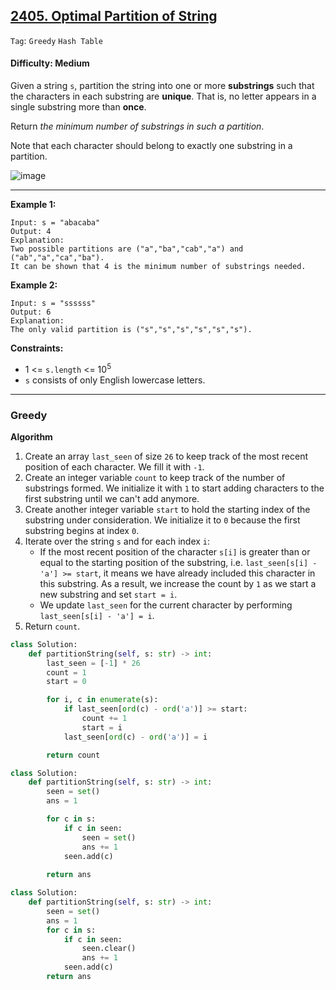 ## [2405. Optimal Partition of String](https://leetcode.com/problems/optimal-partition-of-string/)

```Tag```: ```Greedy``` ```Hash Table```

#### Difficulty: Medium

Given a string ```s```, partition the string into one or more __substrings__ such that the characters in each substring are __unique__. That is, no letter appears in a single substring more than __once__.

Return _the minimum number of substrings in such a partition_.

Note that each character should belong to exactly one substring in a partition.

![image](https://user-images.githubusercontent.com/35042430/229675737-fdc936e2-482e-4a03-a7f7-6e86cfbd3112.png)

---

__Example 1:__
```
Input: s = "abacaba"
Output: 4
Explanation:
Two possible partitions are ("a","ba","cab","a") and ("ab","a","ca","ba").
It can be shown that 4 is the minimum number of substrings needed.
```

__Example 2:__
```
Input: s = "ssssss"
Output: 6
Explanation:
The only valid partition is ("s","s","s","s","s","s").
```

__Constraints:__

- 1 <= ```s.length``` <= 10<sup>5</sup>
- ```s``` consists of only English lowercase letters.

---

### Greedy

__Algorithm__

1. Create an array ```last_seen``` of size ```26``` to keep track of the most recent position of each character. We fill it with ```-1```.
2. Create an integer variable ```count``` to keep track of the number of substrings formed. We initialize it with ```1``` to start adding characters to the first substring until we can't add anymore.
3. Create another integer variable ```start``` to hold the starting index of the substring under consideration. We initialize it to ```0``` because the first substring begins at index ```0```.
4. Iterate over the string ```s``` and for each index ```i```:
    - If the most recent position of the character ```s[i]``` is greater than or equal to the starting position of the substring, i.e. ```last_seen[s[i] - 'a'] >= start```, it means we have already included this character in this substring. As a result, we increase the count by ```1``` as we start a new substring and set ```start = i```.
    - We update ```last_seen``` for the current character by performing ```last_seen[s[i] - 'a'] = i```.
5. Return ```count```.

```Python
class Solution:
    def partitionString(self, s: str) -> int:
        last_seen = [-1] * 26
        count = 1
        start = 0

        for i, c in enumerate(s):
            if last_seen[ord(c) - ord('a')] >= start:
                count += 1
                start = i
            last_seen[ord(c) - ord('a')] = i

        return count
```

```Python
class Solution:
    def partitionString(self, s: str) -> int:
        seen = set()
        ans = 1

        for c in s:
            if c in seen:
                seen = set()
                ans += 1
            seen.add(c)
        
        return ans
```

```Python
class Solution:
    def partitionString(self, s: str) -> int:
        seen = set()
        ans = 1
        for c in s:
            if c in seen:
                seen.clear()
                ans += 1
            seen.add(c)
        return ans
```
